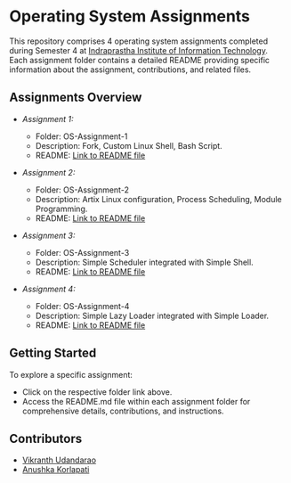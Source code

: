 # Operating System Assignments

This repository comprises 4 operating system assignments completed during Semester 4 at <a href="https://iiitd.ac.in/">Indraprastha Institute of Information Technology</a>.
\
Each assignment folder contains a detailed README providing specific information about the assignment, contributions, and related files.

## Assignments Overview

- *Assignment 1:*
  - Folder: OS-Assignment-1
  - Description: Fork, Custom Linux Shell, Bash Script.
  - README: [Link to README file](OS-Assignment-1/README.md)

- *Assignment 2:*
  - Folder: OS-Assignment-2
  - Description: Artix Linux configuration, Process Scheduling, Module Programming.
  - README: [Link to README file](OS-Assignment-2/README.md)

- *Assignment 3:*
  - Folder: OS-Assignment-3
  - Description: Simple Scheduler integrated with Simple Shell.
  - README: [Link to README file](OS-Assignment-3/README.md)

- *Assignment 4:*
  - Folder: OS-Assignment-4
  - Description: Simple Lazy Loader integrated with Simple Loader.
  - README: [Link to README file](OS-Assignment-4/README.md)

## Getting Started

To explore a specific assignment:
- Click on the respective folder link above.
- Access the README.md file within each assignment folder for comprehensive details, contributions, and instructions.

## Contributors

- [Vikranth Udandarao](https://github.com/Vikranth3140/)
- [Anushka Korlapati](https://github.com/anushka-korlapati/)